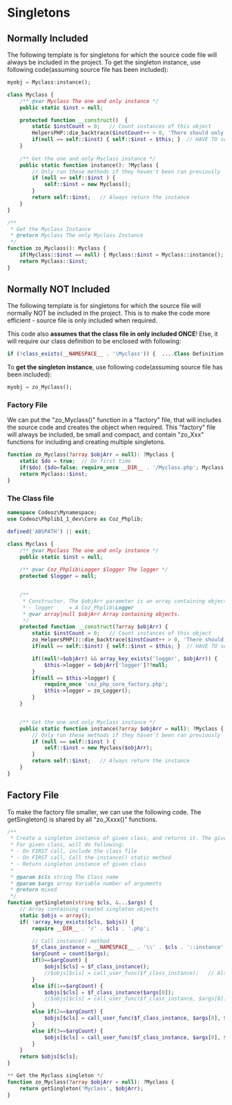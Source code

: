 # Singletons

## Normally Included

The following template is for singletons for which the source code file will always be included in the project. To get the singleton instance, use following code(assuming source file has been included):
```php
myobj = Myclass:instance();
```

```php
class Myclass {
    /** @var Myclass The one and only instance */
    public static $inst = null;

    protected function __construct()  {
        static $instCount = 0;   // Count instances of this object
        HelpersPHP::die_backtrace($instCount++ > 0, 'There should only ever be a single instance of the UpdatePlugin object!');
        if(null == self::$inst) { self::$inst = $this; }  // HAVE TO set $inst in __constructor() AND instance()!
    }
    
    /** Get the one and only Myclass instance */
    public static function instance(): ?Myclass {
        // Only run these methods if they haven't been ran previously
        if (null == self::$inst ) {
            self::$inst = new Myclass();
        }
        return self::$inst;   // Always return the instance
    }
}

/**
 * Get the Myclass Instance
 * @return Myclass The only Myclass Instance
 */
function zo_Myclass(): Myclass {
    if(Myclass::$inst == null) { Myclass::$inst = Myclass::instance(); }
    return Myclass::$inst;
}
```

## Normally NOT Included

The following template is for singletons for which the source file will normally NOT be included in the project. This is to make the code more efficient - source file is only included when required. 

This code also **assumes that the class file in only included ONCE**! Else, it will require our class definition to be enclosed with following:
```php
if (!class_exists(__NAMESPACE__ . '\Myclass')) {  ....Class Definition.... }
```

To **get the singleton instance**, use following code(assuming source file has been included):
```php
myobj = zo_Myclass();
```

### Factory File
We can put the "zo_Myclass()" function in a "factory" file, that will includes the source code and creates the object when required. This "factory" file will always be included, be small and compact, and contain "zo_Xxx" functions for including and creating multiple singletons.
```php
function zo_Myclass(?array $objArr = null): ?Myclass {
    static $do = true;  // Do first time
    if($do) {$do=false; require_once __DIR__ . '/Myclass.php'; Myclass::$inst = Myclass::instance($objArr); }
    return Myclass::$inst;
}
```

### The Class file
```php
namespace Codeoz\Mynamespace;
use Codeoz\Phplib1_1_dev\Core as Coz_Phplib;

defined('ABSPATH') || exit;

class Myclass {
    /** @var Myclass The one and only instance */
    public static $inst = null;
	
    /** @var Coz_Phplib\Logger $logger The logger */
    protected $logger = null;


    /**
     * Constructor. The $objArr parameter is an array containing objects. Key is object type:
     * - logger     = A Coz_Phplib\Logger
     * @var array|null $objArr Array containing objects.
     */
    protected function __construct(?array $objArr) {
        static $instCount = 0;   // Count instances of this object
        zo_HelpersPHP()::die_backtrace($instCount++ > 0, 'There should only ever be a single instance of the Myclass object!');
        if(null == self::$inst) { self::$inst = $this; }  // HAVE TO set $inst in __constructor() AND instance()!

        if((null!=$objArr) && array_key_exists('logger', $objArr)) {
            $this->logger = $objArr['logger']??null;
        }
        if(null == $this->logger) {
            require_once 'coz_php_core_factory.php';
            $this->logger = zo_Logger();
        }
    }


    /** Get the one and only Myclass instance */
    public static function instance(?array $objArr = null): ?Myclass {
        // Only run these methods if they haven't been ran previously
        if (null == self::$inst ) {
            self::$inst = new Myclass($objArr);
        }
        return self::$inst;   // Always return the instance
    }
}
```

## Factory File
To make the factory file smaller, we can use the following code. The getSingleton() is shared by all "zo_Xxxx()" functions.

```php
/**
 * Create a singleton instance of given class, and returns it. The given class MUST be in this namespace!
 * For given class, will do following:
 * - On FIRST call, include the class file
 * - On FIRST call, Call the instance() static method
 * - Return singleton instance of given class
 *
 * @param $cls string The Class name
 * @param $args array Variable number of arguments
 * @return mixed
 */
function getSingleton(string $cls, &...$args) {
    // Array containing created singleton objects
    static $objs = array();
    if( !array_key_exists($cls, $objs)) {
        require __DIR__ . '/' . $cls . '.php';

        // Call instance() method
        $f_class_instance = __NAMESPACE__ . '\\' . $cls . '::instance';
        $argCount = count($args);
        if(0==$argCount) {
            $objs[$cls] = $f_class_instance();
            //$objs[$cls] = call_user_func($f_class_instance);   // Alternative method
        }
        else if(1==$argCount) {
            $objs[$cls] = $f_class_instance($args[0]);
            //$objs[$cls] = call_user_func($f_class_instance, $args[0]);     // Alternative method
        }
        else if(2==$argCount) {
            $objs[$cls] = call_user_func($f_class_instance, $args[0], $args[1]);
        }
        else if(3==$argCount) {
            $objs[$cls] = call_user_func($f_class_instance, $args[0], $args[1], $args[2]);
        }
    }
    return $objs[$cls];
}

** Get the Myclass singleton */
function zo_Myclass(?array $objArr = null): ?Myclass {
    return getSingleton('Myclass', $objArr);
}
```
